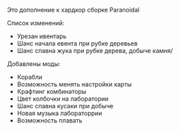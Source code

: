 Это дополнение к хардкор сборке Paranoidal

Список изменений:
- Урезан ивентарь
- Шанс начала евента при рубке деревьев
- Шанс спавна жука при рубке дерева, добыче камня/

Добавлены моды:
- Корабли
- Возможность менять настройки карты
- Крафтинг комбинаторы
- Цвет колбочки на лаборатории
- Шанс спавна кусаки при добыче
- Новая музыка лабораторрии
- Возможность плавать